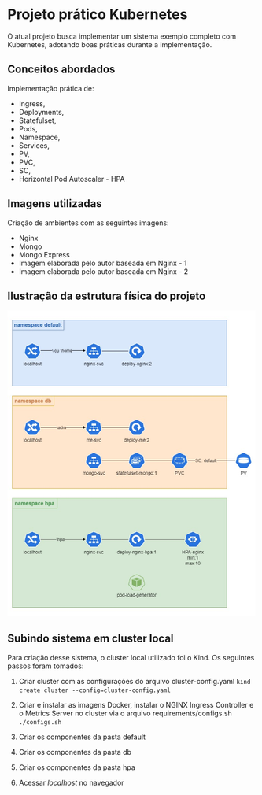 # Projeto prático Kubernetes
O atual projeto busca implementar um sistema exemplo completo com Kubernetes, adotando boas práticas durante a implementação.

## Conceitos abordados
Implementação prática de:
- Ingress,
- Deployments,
- Statefulset,
- Pods,
- Namespace,
- Services,
- PV,
- PVC,
- SC,
- Horizontal Pod Autoscaler - HPA

## Imagens utilizadas
Criação de ambientes com as seguintes imagens:
- Nginx
- Mongo
- Mongo Express
- Imagem elaborada pelo autor baseada em Nginx - 1
- Imagem elaborada pelo autor baseada em Nginx - 2

## Ilustração da estrutura física do projeto
![img](projeto-final.jpg)


## Subindo sistema em cluster local
Para criação desse sistema, o cluster local utilizado foi o Kind. Os seguintes passos foram tomados:

1. Criar cluster com as configurações do arquivo cluster-config.yaml
```kind create cluster --config=cluster-config.yaml```

2. Criar e instalar as imagens Docker, instalar o NGINX Ingress Controller e o Metrics Server no cluster via o arquivo requirements/configs.sh
```./configs.sh```

3. Criar os componentes da pasta default

4. Criar os componentes da pasta db

5. Criar os componentes da pasta hpa

6. Acessar *localhost* no navegador